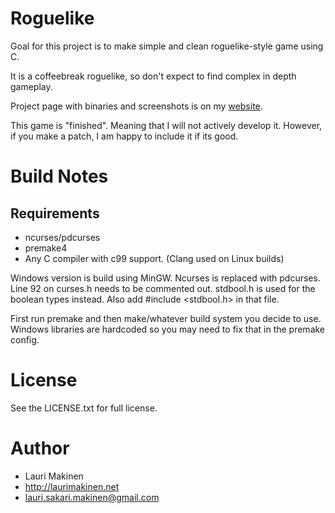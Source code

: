 Roguelike
=========

Goal for this project is to make simple and clean roguelike-style game using C.

It is a coffeebreak roguelike, so don't expect to find complex in depth gameplay.

Project page with binaries and screenshots is on my [website](http://www.laurimakinen.net/projects/gunhack.html).

This game is "finished". Meaning that I will not actively develop it. However, if you make a patch, I am happy to include it if its good.

Build Notes
===========

## Requirements
* ncurses/pdcurses
* premake4
* Any C compiler with c99 support. (Clang used on Linux builds)

Windows version is build using MinGW. Ncurses is replaced with pdcurses. Line 92 on curses.h needs to be commented out. stdbool.h is used for the boolean types instead.
Also add #include <stdbool.h> in that file. 

First run premake and then make/whatever build system you decide to use. Windows libraries are hardcoded so you may need to fix that in the premake config.

License
=======

See the LICENSE.txt for full license.

Author
======

* Lauri Makinen
* http://laurimakinen.net
* lauri.sakari.makinen@gmail.com
